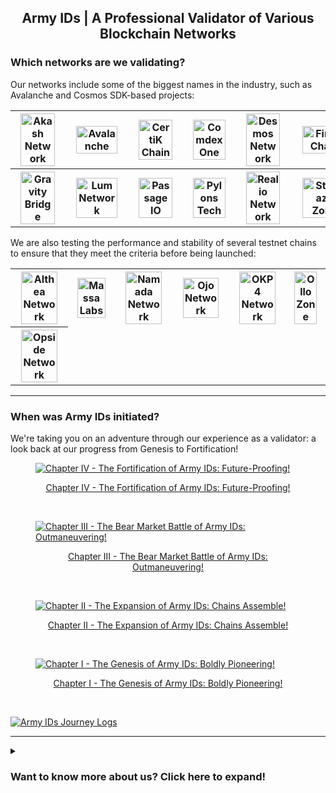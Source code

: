 <h2 align="center">Army IDs | A Professional Validator of Various Blockchain Networks</h2>

### Which networks are we validating?

Our networks include some of the biggest names in the industry, such as Avalanche and Cosmos SDK-based projects:

<table>
<tr>
<th align="center"><a href="https://wallet.keplr.app/chains/akash?modal=validator&chain=akashnet-2&validator_address=akashvaloper1lscckv3l204makmgewun4chx3y379esju54c4q"><img src='https://armyids.com/wp-content/uploads/2020/11/Akash-Network-120x120.png' width="87.5%" height="87.5%" alt='Akash Network'></a></th>
<th align="center"><a href="https://avascan.info/staking/validator/NodeID-3wd8cyGCDmhuoZYWmNDab2FhAVpnKYKJE"><img src='https://armyids.com/wp-content/uploads/2020/11/Avalanche-120x120.png' width="87.5%" height="87.5%" alt='Avalanche'></a></th>
<th align="center"><a href="https://wallet.keplr.app/chains/certik?modal=validator&chain=shentu-2.2&validator_address=certikvaloper176x7ljeyxx2cevmp7uayaz9qcx37nwjj7a902f"><img src='https://armyids.com/wp-content/uploads/2022/11/CertiK-Chain-120x120.png' width="87.5%" height="87.5%" alt='CertiK Chain'></a></th>
<th align="center"><a href="https://ezstaking.tools/comdex/validators/comdexvaloper1d3udpaanu3tesn8xjsh5er6xs2fhtql42edz2k"><img src='https://armyids.com/wp-content/uploads/2022/11/Comdex-One-120x120.png' width="87.5%" height="87.5%" alt='Comdex One'></a></th>
<th align="center"><a href="https://ezstaking.tools/desmos/validators/desmosvaloper1xn9cazyx6u9agcwcceuahgjsrnu4y30wrmstjs"><img src='https://armyids.com/wp-content/uploads/2022/11/Desmos-Network-120x120.png' width="87.5%" height="87.5%" alt='Desmos Network'></a></th>
<th align="center"><a href="https://station.firmachain.io/staking/validators/firmavaloper1fhx3c0u4ercg9c3sl3pl42sa0vauckfgwv2rq6"><img src='https://armyids.com/wp-content/uploads/2022/03/FirmaChain-120x120.png' width="87.5%" height="87.5%" alt='FirmaChain'></a></th>
</tr>
<tr>
<th align="center"><a href="https://wallet.keplr.app/chains/gravity-bridge?modal=validator&chain=gravity-bridge-3&validator_address=gravityvaloper12c58fyprndjdyrh4kccpv9qmtx8qaffg22m2as"><img src='https://armyids.com/wp-content/uploads/2022/11/Gravity-Bridge-120x120.png' width="87.5%" height="87.5%" alt='Gravity Bridge'></a></th>
<th align="center"><a href="https://wallet.lum.network/staking"><img src='https://armyids.com/wp-content/uploads/2022/11/Lum-Network-120x120.png' width="87.5%" height="87.5%" alt='Lum Network'></a></th>
<th align="center"><a href="https://www.mintscan.io/passage/validators/pasgvaloper12malnvcwd5lw02pznqvf384kz8t9da3xx4lzyd"><img src='https://armyids.com/wp-content/uploads/2022/12/Passage-IO-120x120.png' width="87.5%" height="87.5%" alt='Passage IO'></a></th>
<th align="center"><a href="https://pylons.explorers.guru/validator/pylovaloper1ck7s2t86rc3ww7208auk69daw3lv0cgp03yey0"><img src='https://armyids.com/wp-content/uploads/2022/12/Pylons-Tech-120x120.png' width="87.5%" height="87.5%" alt='Pylons Tech'></a></th>
<th align="center"><a href="https://exp.nodeist.net/Realio/staking/realiovaloper1a3vqugel6vxcaes5z800edcqas6zpa83xeengc"><img src='https://armyids.com/wp-content/uploads/2022/12/Realio-Network-120x120.png' width="87.5%" height="87.5%" alt='Realio Network'></a></th>
<th align="center"><a href="https://wallet.keplr.app/chains/stargaze?modal=validator&chain=stargaze-1&validator_address=starsvaloper16x8thpydgpsfxtzjljqyvtm8a6pkk8ggl64qr5"><img src='https://armyids.com/wp-content/uploads/2022/11/StarGaze-Zone-120x120.png' width="87.5%" height="87.5%" alt='StarGaze Zone'></a></th>
</tr>
</table>

We are also testing the performance and stability of several testnet chains to ensure that they meet the criteria before being launched:

<table>
<tr>
<th align="center"><a href="https://althea.explorers.guru/validator/altheavaloper1sgjcy4krncman5fenge9m95k0tx2hepylar60u"><img src='https://armyids.com/wp-content/uploads/2023/02/Althea-Network-120x120.png' width="87.5%" height="87.5%" alt='Althea Network'></a></th>
<th align="center"><a href="https://paranormal-brothers.com/massa/"><img src='https://armyids.com/wp-content/uploads/2022/12/Massa-Labs-120x120.png' width="87.5%" height="87.5%" alt='Massa Labs'></a></th>
<th align="center"><a href="https://namada.explorers.guru/validators"><img src='https://armyids.com/wp-content/uploads/2023/03/Namada-Network-120x120.png' width="87.5%" height="87.5%" alt='Namada Network'></a></th>
<th align="center"><a href="https://ojo.explorers.guru/validator/ojovaloper1z6nd8edvle7n5grl9xaylg8th96yrwnfqt730y"><img src='https://armyids.com/wp-content/uploads/2023/03/Ojo-Network-120x120.png' width="87.5%" height="87.5%" alt='Ojo Network'></a></th>
<th align="center"><a href="https://okp4.explorers.guru/validator/okp4valoper1u6vp630kpjpxqp2p6xwagtlkzq58tw3zg272ka"><img src='https://armyids.com/wp-content/uploads/2022/12/OKP4-Network-120x120.png' width="87.5%" height="87.5%" alt='OKP4 Network'></a></th>
<th align="center"><a href="https://ollo.explorers.guru/validator/ollovaloper1lwpw476q9zduk47ppw4ljc4yu9hmdhksq4rsnp"><img src='https://armyids.com/wp-content/uploads/2022/12/Ollo-Zone-120x120.png' width="87.5%" height="87.5%" alt='Ollo Zone'></a></th>
</tr>
<tr>
<th align="center"><a href="https://opside.network/validator/0xaad8574a283fc8ff265a95889e91703c8b0ed3c405950e7977a4c85e6bfce841a51963c2d9faaf40c9515eb7ee3484e5"><img src='https://armyids.com/wp-content/uploads/2023/06/Opside-Network-120x120.png' width="87.5%" height="87.5%" alt='Opside Network'></a></th>
</tr>
</table>

<hr>

### When was Army IDs initiated?

We're taking you on an adventure through our experience as a validator: a look back at our progress from Genesis to Fortification!

<figure>
<a href="https://bit.ly/armyids_fortification_2023"><img src='https://pbs.twimg.com/media/Fm547-3aMAErJsZ?format=jpg&name=large' alt='Chapter IV - The Fortification of Army IDs: Future-Proofing!'></a>
<figcaption><p align="center"><a href="https://bit.ly/armyids_fortification_2023">Chapter IV - The Fortification of Army IDs: Future-Proofing!</a></p></figcaption>
</figure>

<br>

<figure>  
<a href="https://bit.ly/armyids_bearish_2022"><img src='https://pbs.twimg.com/media/Fm55rxhagAUo3S2?format=jpg&name=large' alt='Chapter III - The Bear Market Battle of Army IDs: Outmaneuvering!'></a>
<figcaption><p align="center"><a href="https://bit.ly/armyids_bearish_2022">Chapter III - The Bear Market Battle of Army IDs: Outmaneuvering!</a></p></figcaption>
</figure>

<br>

<figure>
<a href="https://bit.ly/armyids_expansion_2021"><img src='https://pbs.twimg.com/media/Fm55duZacAIKNR2?format=jpg&name=large' alt='Chapter II - The Expansion of Army IDs: Chains Assemble!'></a>
<figcaption><p align="center"><a href="https://bit.ly/armyids_expansion_2021">Chapter II - The Expansion of Army IDs: Chains Assemble!</a></p></figcaption>
</figure>

<br>

<figure>
<a href="https://bit.ly/armyids_genesis_2020"><img src='https://pbs.twimg.com/media/Fm55PruacAIae-R?format=jpg&name=large' alt='Chapter I - The Genesis of Army IDs: Boldly Pioneering!'></a>
<figcaption><p align="center"><a href="https://bit.ly/armyids_genesis_2020">Chapter I - The Genesis of Army IDs: Boldly Pioneering!</a></p></figcaption>
</figure>

<br>

<a href="https://bit.ly/armyids_journey_logs"><img src='https://armyids.com/wp-content/uploads/2022/12/Logo-Banner.png' alt='Army IDs Journey Logs'></a>

<hr>

<details>
<summary><h3>Want to know more about us? Click here to expand!</h3></summary>



<details>
<summary><h3>What is Army IDs?</h3></summary>

Army IDs is a professional validator company founded by a Software Engineer and a group of Crypto Enthusiasts. We have been in the business of validating blockchain networks since 2019. We have experience with different types of consensus mechanisms, such as Proof-of-Work (PoW), Proof-of-Stake (PoS), and Delegated Proof-of-Stake (DPoS).

<details>
<summary><b>Earn Passive Income Everyday</b></summary>
<p></p>
<p>We offer a service that allows our delegators to earn income while sleeping, traveling, or doing whatever they want.</p>
</details>

<details>
<summary><b>Tech Savvy-Blockchain Developers</b></summary>
<p></p>
<p>We will keep your delegation safe and secure because our developers are always up-to-date on the latest advancements in blockchain technology.</p>
</details>

<details>
<summary><b>Trusted by Thousands of Delegators</b></summary>
<p></p>
<p>Smart delegators around the world have been staking with us because they know we are the best in the business. We take security and reliability seriously, so delegators can rest assured that their investment is in good hands.</p>
</details>
</details>



<details>
<summary><h3>Why Choose Us?</h3></summary>

<details>
<summary><b>Alignment</b></summary>
<p></p>
<p>We stake tokens alongside our delegators to have “skin-in-a-game” and to demonstrate our long-term interest in the networks.</p>
</details>

<details>
<summary><b>Blockchain Expertise</b></summary>
<p></p>
<p>We are tech-savvy engineers with a deep technical understanding of different types of consensus mechanisms, such as Proof-of-Work (PoW), Proof-of-Stake (PoS), and Delegated Proof-of-Stake (DPoS).</p>
</details>

<details>
<summary><b>Education</b></summary>
<p></p>
<p>We are here to help delegators navigate the complex world of the PoW, PoS, & DPoS systems. So they can enrich literacy about how these systems work.</p>
</details>

<details>
<summary><b>High Integrity</b></summary>
<p></p>
<p>We act independently with the utmost integrity. We do not tolerate collusion between entities in the ecosystem and will help guard the network against malicious cartels.</p>
</details>

<details>
<summary><b>High-Security Standards</b></summary>
<p></p>
<p>Our infrastructure consists of high-performance servers, enhanced DDoS protection, and would continue to evolve as the network matures.</p>
</details>

<details>
<summary><b>Transparency</b></summary>
<p></p>
<p>We are committed to being transparent about our on-chain governance decision-making as well as our commission change rate schedule.</p>
</details>
</details>



<details>
<summary><h3>Who Powers Our Network?</h3></summary>

The cryptocurrency industry is full of opportunities and it must be supported by advanced blockchain technology, smart delegators, the prowess of the developers, and robust infrastructures. So these are our crucial ecosystems:

<details>
<summary><b>Blockchain</b></summary>
<p></p>
<ul>
<li>Delegators will get the staking rewards and it will be paid on time because we are operating under blockchain technology, while we as a staking service provider will get a little amount of commission.</li>
<li>We don’t hold your funds, we leverage blockchain technology to increase the delegators’ trust.</li>
</ul>
</details>

<details>
<summary><b>Delegators</b></summary>
<p></p>
<ul>
<li>Delegators are fully assisted 24/7 by the DevSecOps team so the delegators will have 100% confidence to stake with us.</li>
<li>Our commission rate is lower than 10% and our duty is to maintain the nodes in order to function properly so the delegators will get passive income automatically.</li>
</ul>
</details>

<details>
<summary><b>Developers</b></summary>
<p></p>
<ul>
<li>Our developers have been participating in various testnets and actively having discussions in the forum.</li>
<li>Our developers have more than 10 years of experience, so the delegators don’t need to worry and keep trusting us as the most reliable, trusted, and secured validator.</li>
</ul>
</details>

<details>
<summary><b>Infrastructure</b></summary>
<p></p>
<ul>
<li>We have been serving validation services on various blockchain networks using robust infrastructures.</li>
<li>Our infrastructures are protected by layers of private and public sentries located around the world and can’t be accessed from the outside of our network or any uncredentialed authority.</li>
</ul>
</details>
</details>



</details>
